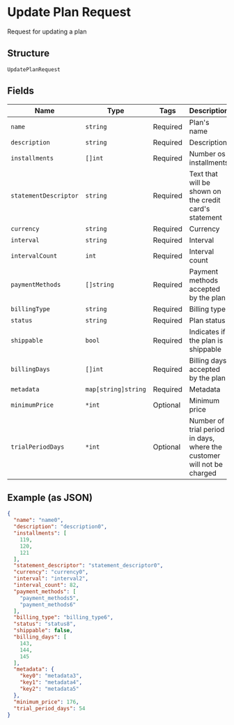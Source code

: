 
# Update Plan Request

Request for updating a plan

## Structure

`UpdatePlanRequest`

## Fields

| Name | Type | Tags | Description |
|  --- | --- | --- | --- |
| `name` | `string` | Required | Plan's name |
| `description` | `string` | Required | Description |
| `installments` | `[]int` | Required | Number os installments |
| `statementDescriptor` | `string` | Required | Text that will be shown on the credit card's statement |
| `currency` | `string` | Required | Currency |
| `interval` | `string` | Required | Interval |
| `intervalCount` | `int` | Required | Interval count |
| `paymentMethods` | `[]string` | Required | Payment methods accepted by the plan |
| `billingType` | `string` | Required | Billing type |
| `status` | `string` | Required | Plan status |
| `shippable` | `bool` | Required | Indicates if the plan is shippable |
| `billingDays` | `[]int` | Required | Billing days accepted by the plan |
| `metadata` | `map[string]string` | Required | Metadata |
| `minimumPrice` | `*int` | Optional | Minimum price |
| `trialPeriodDays` | `*int` | Optional | Number of trial period in days, where the customer will not be charged |

## Example (as JSON)

```json
{
  "name": "name0",
  "description": "description0",
  "installments": [
    119,
    120,
    121
  ],
  "statement_descriptor": "statement_descriptor0",
  "currency": "currency0",
  "interval": "interval2",
  "interval_count": 82,
  "payment_methods": [
    "payment_methods5",
    "payment_methods6"
  ],
  "billing_type": "billing_type6",
  "status": "status8",
  "shippable": false,
  "billing_days": [
    143,
    144,
    145
  ],
  "metadata": {
    "key0": "metadata3",
    "key1": "metadata4",
    "key2": "metadata5"
  },
  "minimum_price": 176,
  "trial_period_days": 54
}
```

